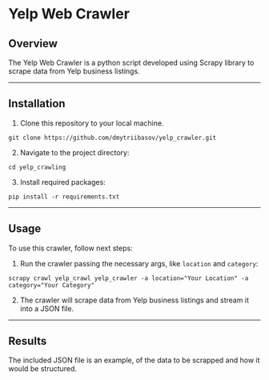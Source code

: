 # Yelp Web Crawler

## Overview
The Yelp Web Crawler is a python script developed using Scrapy library to scrape data from Yelp
business listings.

***
## Installation
1. Clone this repository to your local machine.
```shell
git clone https://github.com/dmytriibasov/yelp_crawler.git
```
2. Navigate to the project directory:  
```shell 
cd yelp_crawling
```
3. Install required packages:  
```shell 
pip install -r requirements.txt
```
***
## Usage
To use this crawler, follow next steps:
1. Run the crawler passing the necessary args, like `location` and `category`:  
```shell
scrapy crawl yelp_crawl yelp_crawler -a location="Your Location" -a category="Your Category"
```
2. The crawler will scrape data from Yelp business listings and stream it into a JSON file.

***
## Results
The included JSON file is an example, of the data to be scrapped and how it would be structured.
